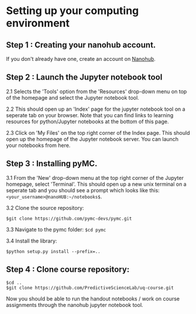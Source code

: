 # Setting up your computing environment

## Step 1 : Creating your nanohub account.

If you don't already have one, create an account on [Nanohub](https://nanohub.org/). 

## Step 2 : Launch the Jupyter notebook tool  

2.1 Selects the 'Tools' option from the 'Resources' drop-down menu on top of the homepage and select the Jupyter notebook tool.

2.2 This should open up an 'Index' page for the jupyter notebook tool on a seperate tab on your browser. Note that you can find links to
learning resources for python/Jupyter notebooks at the bottom of this page. 

2.3 Click on 'My Files' on the top right corner of the Index page. This should open up the homepage of the Jupyter notebook server. You can 
launch your notebooks from here. 

## Step 3 : Installing pyMC.

3.1 From the 'New' drop-down menu at the top right corner of the Jupyter homepage, select 'Terminal'. This should open up a new unix terminal 
on a seperate tab and you should see a prompt which looks like this: ``` <your_username>@nanoHUB:~/notebooks$ ```.

3.2 Clone the source repository:
```
$git clone https://github.com/pymc-devs/pymc.git
```

3.3 Navigate to the pymc folder: ```$cd pymc```

3.4 Install the library:
```
$python setup.py install --prefix=..
```

## Step 4 : Clone course repository:
```
$cd ..
$git clone https://github.com/PredictiveScienceLab/uq-course.git
```
Now you should be able to run the handout notebooks / work on course assignments through the nanohub jupyter notebook tool.






